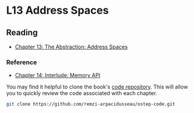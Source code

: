 # L13 Address Spaces

## Reading

- [Chapter 13: The Abstraction: Address Spaces](https://pages.cs.wisc.edu/~remzi/OSTEP/vm-intro.pdf)

### Reference

- [Chapter 14: Interlude: Memory API](https://pages.cs.wisc.edu/~remzi/OSTEP/vm-api.pdf)

You may find it helpful to clone the book's [code repository](https://github.com/remzi-arpacidusseau/ostep-code). This will allow you to quickly review the code associated with each chapter.
```bash
git clone https://github.com/remzi-arpacidusseau/ostep-code.git
```
